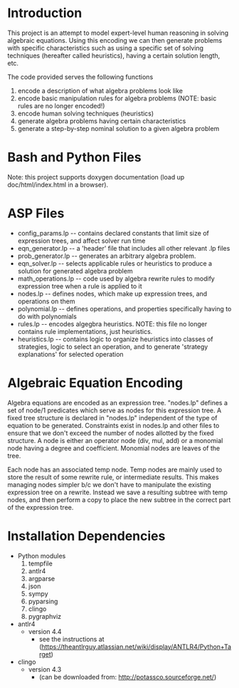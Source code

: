 Introduction
============
This project is an attempt to model expert-level human reasoning in solving
algebraic equations. Using this encoding we can then generate problems with
specific characteristics such as using a specific set of solving techniques (hereafter called
heuristics), having a certain solution length, etc. 

The code provided serves the following functions
1. encode a description of what algebra problems look like
2. encode basic manipulation rules for algebra problems (NOTE: basic rules are no longer encoded!)
3. encode human solving techniques (heuristics)
4. generate algebra problems having certain characteristics
5. generate a step-by-step nominal solution to a given algebra problem


Bash and Python Files
=====================
Note: this project supports doxygen documentation 
(load up doc/html/index.html in a browser).

ASP Files
=========
* config\_params.lp		--	contains declared constants that limit size of expression trees, and affect solver run time
* eqn\_generator.lp		-- a 'header' file that includes all other relevant .lp files
* prob\_generator.lp    -- generates an arbitrary algebra problem.
* eqn\_solver.lp		--	selects applicable rules or heuristics to produce a solution for generated algebra problem
* math\_operations.lp	--	code used by algebra rewrite rules to modify expression tree when a rule is applied to it
* nodes.lp				--	defines nodes, which make up expression trees, and operations on them
* polynomial.lp			--	defines operations, and properties specifically having to do with polynomials
* rules.lp				-- encodes algegbra heuristics. NOTE: this file no longer contains rule implementations, just heuristics.
* heuristics.lp         -- contains logic to organize heuristics into classes of strategies, logic to select an operation, and to generate 'strategy explanations' for selected operation


Algebraic Equation Encoding
===========================
Algebra equations are encoded as an expression tree. "nodes.lp" defines a set of node/1 predicates which serve as nodes
for this expression tree. A fixed tree structure is declared in "nodes.lp" independent of the type of equation to be
generated. Constraints exist in nodes.lp and other files to ensure that we don't exceed the number of nodes allotted by
the fixed structure. A node is either an operator node (div, mul, add) or a monomial node having a degree and coefficient.
Monomial nodes are leaves of the tree.

Each node has an associated temp node. Temp nodes are mainly used to store the result of some rewrite rule, or intermediate results.
This makes managing nodes simpler b/c we don't have to manipulate the existing expression tree on a rewrite. Instead
we save a resulting subtree with temp nodes, and then perform a copy to place the new subtree in the correct part of the 
expression tree. 

Installation Dependencies
=========================
* Python modules
    1. tempfile
    2. antlr4
    3. argparse
    4. json
    5. sympy
    6. pyparsing 
    7. clingo
    8. pygraphviz
* antlr4 
    * version 4.4
        * see the instructions at (https://theantlrguy.atlassian.net/wiki/display/ANTLR4/Python+Target)
* clingo 
    * version 4.3
        * (can be downloaded from: http://potassco.sourceforge.net/)

